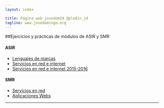 ```yaml
---
layout: index

title: Página web josedom24 @pledin_jd
tagline: www.josedomingo.org
---
```


##Ejercicios y prácticas de módulos de ASIR y SMR

#### ASIR

* [Lenguajes de marcas](/mod/lm)
* [Servicios en red e internet](/mod/serviciosgs)
* [Servicios en red e internet 2015-2016](/mod/serviciosgs/2015-2016)

#### SMR

* [Servicios en red](/mod/serviciosgm)
* [Aplicaciones Webs](/mod/aplweb)

<hr/>



